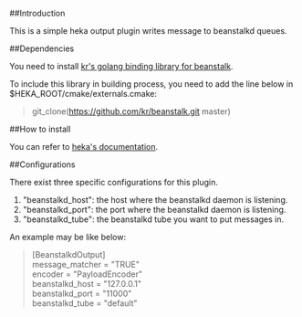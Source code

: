 ##Introduction

This is a simple heka output plugin writes message to beanstalkd queues.

##Dependencies

You need to install [kr's golang binding library for beanstalk](https://github.com/kr/beanstalk).

To include this library in building process, you need to add the line below in $HEKA_ROOT/cmake/externals.cmake:

>git_clone(https://github.com/kr/beanstalk.git master)

##How to install

You can refer to [heka's documentation](https://hekad.readthedocs.org/en/v0.9.2/installing.html#building-hekad-with-external-plugins).

##Configurations

There exist three specific configurations for this plugin.

1. "beanstalkd_host": the host where the beanstalkd daemon is listening.
2. "beanstalkd_port": the port where the beanstalkd daemon is listening.
3. "beanstalkd_tube": the beanstalkd tube you want to put messages in.

An example may be like below:

>[BeanstalkdOutput]<br/>
>message_matcher = "TRUE"<br/>
>encoder = "PayloadEncoder"<br/>
>beanstalkd_host = "127.0.0.1"<br/>
>beanstalkd_port = "11000"<br/>
>beanstalkd_tube = "default"<br/>
